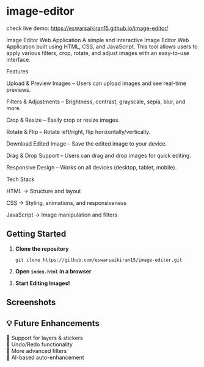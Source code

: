 # image-editor
check live demo: https://eswarsaikiran15.github.io/image-editor/

 Image Editor Web Application
A simple and interactive Image Editor Web Application built using HTML, CSS, and JavaScript. This tool allows users to apply various filters, crop, rotate, and adjust images with an easy-to-use interface.

 Features

 Upload & Preview Images – Users can upload images and see real-time previews.

 Filters & Adjustments – Brightness, contrast, grayscale, sepia, blur, and more.

 Crop & Resize – Easily crop or resize images.

 Rotate & Flip – Rotate left/right, flip horizontally/vertically.

 Download Edited Image – Save the edited image to your device.

 Drag & Drop Support – Users can drag and drop images for quick editing.

 Responsive Design – Works on all devices (desktop, tablet, mobile).

 Tech Stack

HTML → Structure and layout

CSS → Styling, animations, and responsiveness

JavaScript → Image manipulation and filters


##  Getting Started

1. **Clone the repository**
    
    
    `git clone https://github.com/eswarsaikiran15/image-editor.git`
    
2. **Open `index.html` in a browser**
3. **Start Editing Images!**

##  Screenshots

  

  

## 💡 Future Enhancements

🔹 Support for layers & stickers  
🔹 Undo/Redo functionality  
🔹 More advanced filters  
🔹 AI-based auto-enhancement
